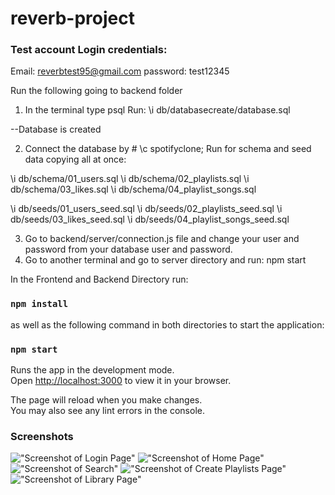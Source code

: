 # reverb-project

### Test account Login credentials:

Email: reverbtest95@gmail.com
password: test12345

Run the following going to backend folder

1. In the terminal type psql
Run:
\i db/databasecreate/database.sql

--Database is created

2. Connect the database by # \c spotifyclone;
Run for schema and seed data copying all at once:

\i db/schema/01_users.sql
\i db/schema/02_playlists.sql
\i db/schema/03_likes.sql
\i db/schema/04_playlist_songs.sql

\i db/seeds/01_users_seed.sql
\i db/seeds/02_playlists_seed.sql
\i db/seeds/03_likes_seed.sql
\i db/seeds/04_playlist_songs_seed.sql

3. Go to backend/server/connection.js file and change your user and password from your database user and password.
4. Go to another terminal and go to server directory and run: npm start


In the Frontend and Backend Directory run:

### `npm install`

as well as the following command in both directories to start the application:

### `npm start`

Runs the app in the development mode.\
Open [http://localhost:3000](http://localhost:3000) to view it in your browser.

The page will reload when you make changes.\
You may also see any lint errors in the console.

### Screenshots

!["Screenshot of Login Page"](https://github.com/nathanpare/reverb-project/blob/main/docs/Login%20Page.png?raw=true)
!["Screenshot of Home Page"](https://github.com/nathanpare/reverb-project/blob/main/docs/Home%20Page.png?raw=true)
!["Screenshot of Search"](https://github.com/nathanpare/reverb-project/blob/main/docs/Search%20Page.png?raw=true)
!["Screenshot of Create Playlists Page"](https://github.com/nathanpare/reverb-project/blob/main/docs/Create%20Playlists.png?raw=true)
!["Screenshot of Library Page"](https://github.com/nathanpare/reverb-project/blob/main/docs/Library%20Page.png?raw=true)